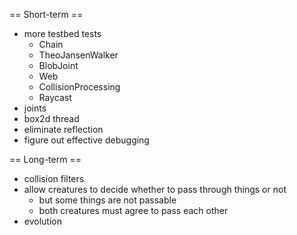 
== Short-term ==

* more testbed tests
  * Chain
  * TheoJansenWalker
  * BlobJoint
  * Web
  * CollisionProcessing
  * Raycast
* joints
* box2d thread
* eliminate reflection
* figure out effective debugging

== Long-term ==

* collision filters
* allow creatures to decide whether to pass through things or not
  * but some things are not passable
  * both creatures must agree to pass each other
* evolution
